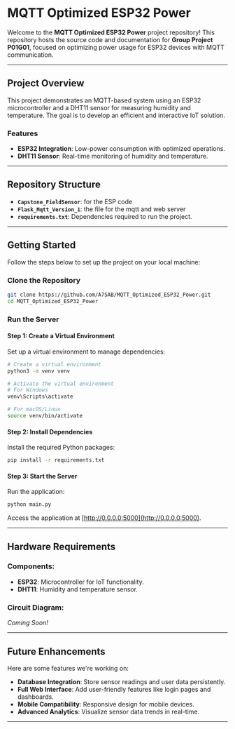# MQTT Optimized ESP32 Power

Welcome to the **MQTT Optimized ESP32 Power** project repository! This repository hosts the source code and documentation for **Group Project P01G01**, focused on optimizing power usage for ESP32 devices with MQTT communication. 

---

## **Project Overview**

This project demonstrates an MQTT-based system using an ESP32 microcontroller and a DHT11 sensor for measuring humidity and temperature. The goal is to develop an efficient and interactive IoT solution.

### **Features**
- **ESP32 Integration**: Low-power consumption with optimized operations.
- **DHT11 Sensor**: Real-time monitoring of humidity and temperature.

---

## **Repository Structure**

- **`Capstone_FieldSensor`**: for the ESP code
- **`Flask_Mqtt_Version_1`**: the file for the mqtt and web server
- **`requirements.txt`**: Dependencies required to run the project.

---

## **Getting Started**

Follow the steps below to set up the project on your local machine:

### **Clone the Repository**
```bash
git clone https://github.com/A7SAB/MQTT_Optimized_ESP32_Power.git
cd MQTT_Optimized_ESP32_Power
```

### **Run the Server**

#### Step 1: Create a Virtual Environment
Set up a virtual environment to manage dependencies:
```bash
# Create a virtual environment
python3 -m venv venv

# Activate the virtual environment
# For Windows
venv\Scripts\activate

# For macOS/Linux
source venv/bin/activate
```

#### Step 2: Install Dependencies
Install the required Python packages:
```bash
pip install -r requirements.txt
```

#### Step 3: Start the Server
Run the application:
```bash
python main.py
```

Access the application at [http://0.0.0.0:5000](http://0.0.0.0:5000).

---

## **Hardware Requirements**

### Components:
- **ESP32**: Microcontroller for IoT functionality.
- **DHT11**: Humidity and temperature sensor.

### Circuit Diagram:
_Coming Soon!_

---

## **Future Enhancements**
Here are some features we're working on:
- **Database Integration**: Store sensor readings and user data persistently.
- **Full Web Interface**: Add user-friendly features like login pages and dashboards.
- **Mobile Compatibility**: Responsive design for mobile devices.
- **Advanced Analytics**: Visualize sensor data trends in real-time.

---

